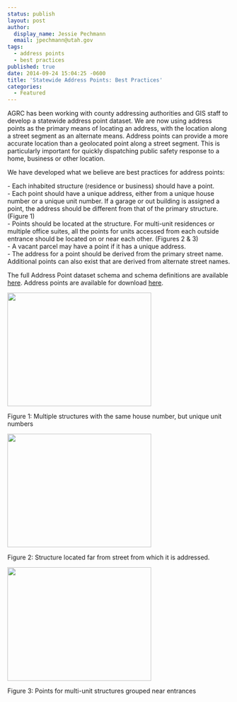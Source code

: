 ```yaml
---
status: publish
layout: post
author:
  display_name: Jessie Pechmann
  email: jpechmann@utah.gov
tags:
  - address points
  - best practices
published: true
date: 2014-09-24 15:04:25 -0600
title: 'Statewide Address Points: Best Practices'
categories:
  - Featured
---
```

<p>AGRC has been working with county addressing authorities and GIS staff to develop a statewide address point dataset.  We are now using address points as the primary means of locating an address, with the location along a street segment as an alternate means.  Address points can provide a more accurate location than a geolocated point along a street segment.  This is particularly important for quickly dispatching public safety response to a home, business or other location.  </p>
<p>We have developed what we believe are best practices for address points: </p>
<p>- Each inhabited structure (residence or business) should have a point.<br />
- Each point should have a unique address, either from a unique house number or a unique unit number.  If a garage or out building is assigned a point, the address should be different from that of the primary structure. (Figure 1)<br />
- Points should be located at the structure. For multi-unit residences or multiple office suites, all the points for units accessed from each outside entrance should be located on or near each other. (Figures 2 & 3)<br />
- A vacant parcel may have a point if it has a unique address.<br />
- The address for a point should be derived from the primary street name.  Additional points can also exist that are derived from alternate street names.</p>
<p>The full Address Point dataset schema and schema definitions are available <a href="https://docs.google.com/document/d/1eTgknNbA0UNXnyMDR5q9gFAm0-XtNYQpLLYPSZtCLTU/edit#">here</a>. Address points are available for download <a href="{{ "/data/location/address-data/" | prepend: site.baseurl }}">here</a>.</p>
<div class="caption caption-left pull-left"><a href="{{ "/downloads/Basemap.jpg" | prepend: site.baseurl }}"><img src="{{ "/images/Basemap.jpg" | prepend: site.baseurl }}" alt="" title="Basemap" width="325" height="256" class="size-full wp-image-15637" /></a><p class="caption-text">Figure 1: Multiple structures with the same house number, but unique unit numbers</p></div>
<div class="caption caption-left pull-left"><a href="{{ "/downloads/BasemapB.jpg" | prepend: site.baseurl }}"><img src="{{ "/images/BasemapB.jpg" | prepend: site.baseurl }}" alt="" title="BasemapB" width="325" height="256" class="size-full wp-image-15638" /></a><p class="caption-text">Figure 2: Structure located far from street from which it is addressed.</p></div>
<div class="caption caption-left pull-left"><a href="{{ "/downloads/BasemapC.jpg" | prepend: site.baseurl }}"><img src="{{ "/images/BasemapC.jpg" | prepend: site.baseurl }}" alt="" title="Unique Unit Numbers" width="325" height="256" class="size-full wp-image-15639" /></a><p class="caption-text">Figure 3: Points for multi-unit structures grouped near entrances</p></div>
